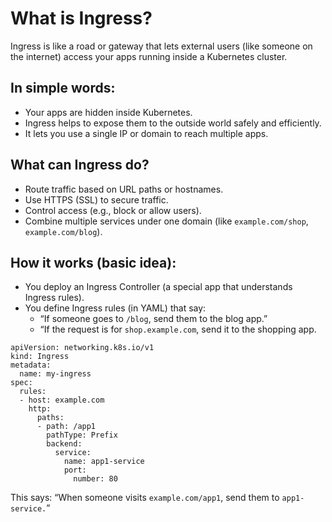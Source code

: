 <!-- What is Ingress? -->
# What is Ingress?
Ingress is like a road or gateway that lets external users (like someone on the internet) access your apps running inside a Kubernetes cluster.

<!-- In simple words: -->
## In simple words:
- Your apps are hidden inside Kubernetes.
- Ingress helps to expose them to the outside world safely and efficiently.
- It lets you use a single IP or domain to reach multiple apps.

<!-- What can Ingress do? -->
## What can Ingress do?
- Route traffic based on URL paths or hostnames.
- Use HTTPS (SSL) to secure traffic.
- Control access (e.g., block or allow users).
- Combine multiple services under one domain (like ```example.com/shop```, ```example.com/blog```).

<!--  How it works (basic idea): -->
## How it works (basic idea):
- You deploy an Ingress Controller (a special app that understands Ingress rules).
- You define Ingress rules (in YAML) that say:
    - “If someone goes to ```/blog```, send them to the blog app.”
    - “If the request is for ```shop.example.com```, send it to the shopping app.

<!-- Example (very simple): -->
```
apiVersion: networking.k8s.io/v1
kind: Ingress
metadata:
  name: my-ingress
spec:
  rules:
  - host: example.com
    http:
      paths:
      - path: /app1
        pathType: Prefix
        backend:
          service:
            name: app1-service
            port:
              number: 80
```
This says: “When someone visits ```example.com/app1```, send them to ```app1-service.```”